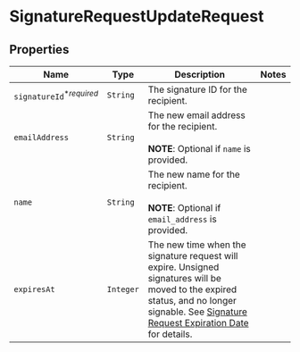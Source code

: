 

# SignatureRequestUpdateRequest



## Properties

Name | Type | Description | Notes
------------ | ------------- | ------------- | -------------
| `signatureId`<sup>*_required_</sup> | ```String``` |  The signature ID for the recipient.  |  |
| `emailAddress` | ```String``` |  The new email address for the recipient.<br><br>**NOTE**: Optional if `name` is provided.  |  |
| `name` | ```String``` |  The new name for the recipient.<br><br>**NOTE**: Optional if `email_address` is provided.  |  |
| `expiresAt` | ```Integer``` |  The new time when the signature request will expire. Unsigned signatures will be moved to the expired status, and no longer signable. See [Signature Request Expiration Date](https://developers.hellosign.com/docs/signature-request/expiration/) for details.  |  |



